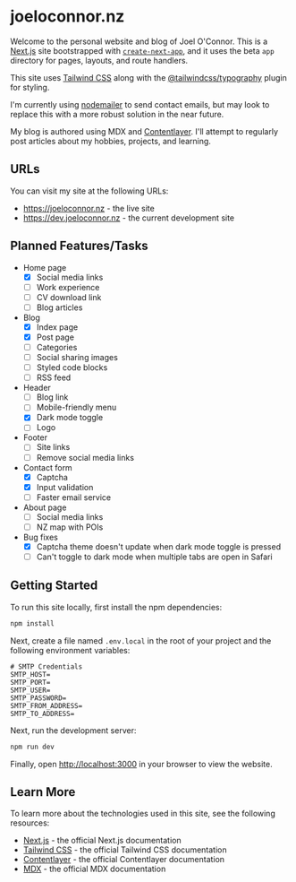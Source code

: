 # joeloconnor.nz

Welcome to the personal website and blog of Joel O'Connor. This is a [Next.js](https://nextjs.org/) site bootstrapped with [`create-next-app`](https://github.com/vercel/next.js/tree/canary/packages/create-next-app), and it uses the beta `app` directory for pages, layouts, and route handlers.

This site uses [Tailwind CSS](https://tailwindcss.com) along with the [@tailwindcss/typography](https://tailwindcss.com/docs/typography-plugin) plugin for styling.

I'm currently using [nodemailer](https://nodemailer.com) to send contact emails, but may look to replace this with a more robust solution in the near future.

My blog is authored using MDX and [Contentlayer](https://www.contentlayer.dev). I'll attempt to regularly post articles about my hobbies, projects, and learning.

## URLs

You can visit my site at the following URLs:

-   https://joeloconnor.nz - the live site
-   https://dev.joeloconnor.nz - the current development site

## Planned Features/Tasks

-   Home page
    -   [x] Social media links
    -   [ ] Work experience
    -   [ ] CV download link
    -   [ ] Blog articles
-   Blog
    -   [x] Index page
    -   [x] Post page
    -   [ ] Categories
    -   [ ] Social sharing images
    -   [ ] Styled code blocks
    -   [ ] RSS feed
-   Header
    -   [ ] Blog link
    -   [ ] Mobile-friendly menu
    -   [x] Dark mode toggle
    -   [ ] Logo
-   Footer
    -   [ ] Site links
    -   [ ] Remove social media links
-   Contact form
    -   [x] Captcha
    -   [x] Input validation
    -   [ ] Faster email service
-   About page
    -   [ ] Social media links
    -   [ ] NZ map with POIs
-   Bug fixes
    -   [x] Captcha theme doesn't update when dark mode toggle is pressed
    -   [ ] Can't toggle to dark mode when multiple tabs are open in Safari

## Getting Started

To run this site locally, first install the npm dependencies:

```bash
npm install
```

Next, create a file named `.env.local` in the root of your project and the following environment variables:

```properties
# SMTP Credentials
SMTP_HOST=
SMTP_PORT=
SMTP_USER=
SMTP_PASSWORD=
SMTP_FROM_ADDRESS=
SMTP_TO_ADDRESS=
```

Next, run the development server:

```bash
npm run dev
```

Finally, open [http://localhost:3000](http://localhost:3000) in your browser to view the website.

## Learn More

To learn more about the technologies used in this site, see the following resources:

-   [Next.js](https://nextjs.org/docs) - the official Next.js documentation
-   [Tailwind CSS](https://tailwindcss.com/docs) - the official Tailwind CSS documentation
-   [Contentlayer](https://www.contentlayer.dev/docs) - the official Contentlayer documentation
-   [MDX](https://mdxjs.com/docs) - the official MDX documentation
